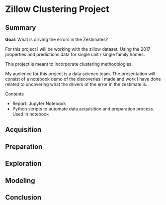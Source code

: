 # Zillow Clustering Project

## Summary

**Goal**: What is driving the errors in the Zestimates?

For this project I will be working with the zillow dataset. Using the 2017 properties and predictions data for single unit / single family homes.

This project is meant to incorporate clustering methodologies.

My audience for this project is a data science team. The presentation will consist of a notebook demo of the discoveries I made and work I have done related to uncovering what the drivers of the error in the zestimate is.

Contents
- Report: Jupyter Notebook
- Python scripts to automate data acquisition and preparation process. Used in notebook

## Acquisition

## Preparation

## Exploration

## Modeling

## Conclusion